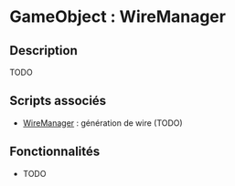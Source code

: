 # GameObject : WireManager

## Description

TODO

## Scripts associés

- [WireManager](../scripts/WireManager.md) : génération de wire (TODO)

## Fonctionnalités

- TODO
